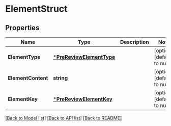 # ElementStruct

## Properties
Name | Type | Description | Notes
------------ | ------------- | ------------- | -------------
**ElementType** | [***PreReviewElementType**](PreReviewElementType.md) |  | [optional] [default to null]
**ElementContent** | **string** |  | [optional] [default to null]
**ElementKey** | [***PreReviewElementKey**](PreReviewElementKey.md) |  | [optional] [default to null]

[[Back to Model list]](../README.md#documentation-for-models) [[Back to API list]](../README.md#documentation-for-api-endpoints) [[Back to README]](../README.md)


